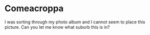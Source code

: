 Comeacroppa
============

I was sorting through my photo album and I cannot seem to place this picture. Can you let me know what suburb this is in?

